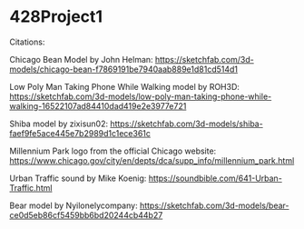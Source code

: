 # 428Project1

Citations:

Chicago Bean Model by John Helman: https://sketchfab.com/3d-models/chicago-bean-f7869191be7940aab889e1d81cd514d1

Low Poly Man Taking Phone While Walking model by ROH3D: https://sketchfab.com/3d-models/low-poly-man-taking-phone-while-walking-16522107ad84410dad419e2e3977e721

Shiba model by zixisun02: https://sketchfab.com/3d-models/shiba-faef9fe5ace445e7b2989d1c1ece361c

Millennium Park logo from the official Chicago website: https://www.chicago.gov/city/en/depts/dca/supp_info/millennium_park.html

Urban Traffic sound by Mike Koenig: https://soundbible.com/641-Urban-Traffic.html

Bear model by Nyilonelycompany: https://sketchfab.com/3d-models/bear-ce0d5eb86cf5459bb6bd20244cb44b27
